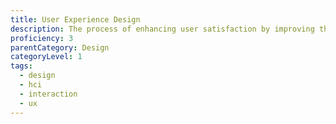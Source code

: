 ```yaml
---
title: User Experience Design
description: The process of enhancing user satisfaction by improving the usability, accessibility, and pleasure provided in the interaction between the user and the product.
proficiency: 3
parentCategory: Design
categoryLevel: 1
tags:
  - design
  - hci
  - interaction
  - ux
---
```

